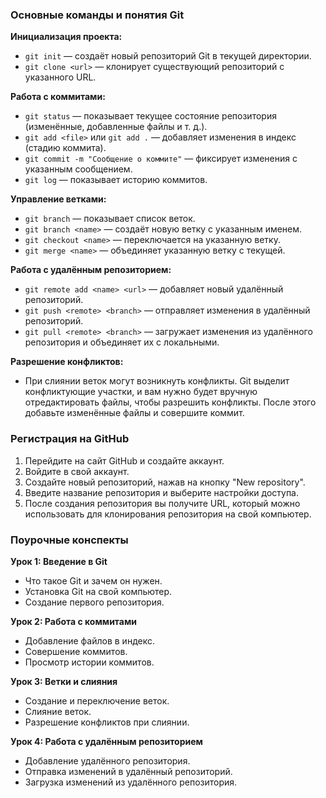 ### Основные команды и понятия Git

**Инициализация проекта:**
- `git init` — создаёт новый репозиторий Git в текущей директории.
- `git clone <url>` — клонирует существующий репозиторий с указанного URL.

**Работа с коммитами:**
- `git status` — показывает текущее состояние репозитория (изменённые, добавленные файлы и т. д.).
- `git add <file>` или `git add .` — добавляет изменения в индекс (стадию коммита).
- `git commit -m "Сообщение о коммите"` — фиксирует изменения с указанным сообщением.
- `git log` — показывает историю коммитов.

**Управление ветками:**
- `git branch` — показывает список веток.
- `git branch <name>` — создаёт новую ветку с указанным именем.
- `git checkout <name>` — переключается на указанную ветку.
- `git merge <name>` — объединяет указанную ветку с текущей.

**Работа с удалённым репозиторием:**
- `git remote add <name> <url>` — добавляет новый удалённый репозиторий.
- `git push <remote> <branch>` — отправляет изменения в удалённый репозиторий.
- `git pull <remote> <branch>` — загружает изменения из удалённого репозитория и объединяет их с локальными.

**Разрешение конфликтов:**
- При слиянии веток могут возникнуть конфликты. Git выделит конфликтующие участки, и вам нужно будет вручную отредактировать файлы, чтобы разрешить конфликты. После этого добавьте изменённые файлы и совершите коммит.

### Регистрация на GitHub

1. Перейдите на сайт GitHub и создайте аккаунт.
2. Войдите в свой аккаунт.
3. Создайте новый репозиторий, нажав на кнопку "New repository".
4. Введите название репозитория и выберите настройки доступа.
5. После создания репозитория вы получите URL, который можно использовать для клонирования репозитория на свой компьютер.

### Поурочные конспекты

**Урок 1: Введение в Git**
- Что такое Git и зачем он нужен.
- Установка Git на свой компьютер.
- Создание первого репозитория.

**Урок 2: Работа с коммитами**
- Добавление файлов в индекс.
- Совершение коммитов.
- Просмотр истории коммитов.

**Урок 3: Ветки и слияния**
- Создание и переключение веток.
- Слияние веток.
- Разрешение конфликтов при слиянии.

**Урок 4: Работа с удалённым репозиторием**
- Добавление удалённого репозитория.
- Отправка изменений в удалённый репозиторий.
- Загрузка изменений из удалённого репозитория.